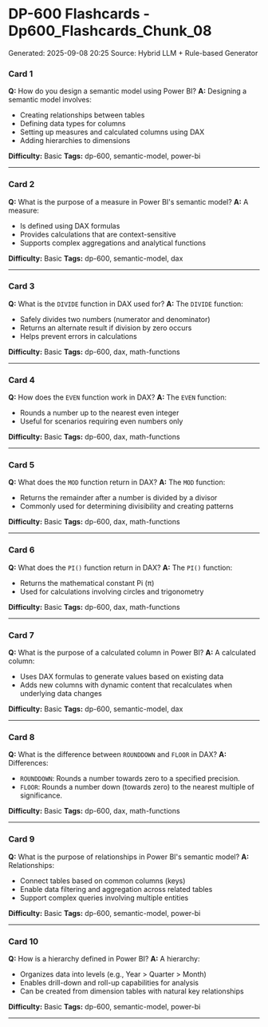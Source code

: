 # DP-600 Flashcards - Dp600_Flashcards_Chunk_08

Generated: 2025-09-08 20:25
Source: Hybrid LLM + Rule-based Generator

### Card 1
**Q:** How do you design a semantic model using Power BI?
**A:** Designing a semantic model involves:
- Creating relationships between tables
- Defining data types for columns
- Setting up measures and calculated columns using DAX
- Adding hierarchies to dimensions

**Difficulty:** Basic
**Tags:** dp-600, semantic-model, power-bi

---

### Card 2
**Q:** What is the purpose of a measure in Power BI's semantic model?
**A:** A measure:
- Is defined using DAX formulas
- Provides calculations that are context-sensitive
- Supports complex aggregations and analytical functions

**Difficulty:** Basic
**Tags:** dp-600, semantic-model, dax

---

### Card 3
**Q:** What is the `DIVIDE` function in DAX used for?
**A:** The `DIVIDE` function:
- Safely divides two numbers (numerator and denominator)
- Returns an alternate result if division by zero occurs
- Helps prevent errors in calculations

**Difficulty:** Basic
**Tags:** dp-600, dax, math-functions

---

### Card 4
**Q:** How does the `EVEN` function work in DAX?
**A:** The `EVEN` function:
- Rounds a number up to the nearest even integer
- Useful for scenarios requiring even numbers only

**Difficulty:** Basic
**Tags:** dp-600, dax, math-functions

---

### Card 5
**Q:** What does the `MOD` function return in DAX?
**A:** The `MOD` function:
- Returns the remainder after a number is divided by a divisor
- Commonly used for determining divisibility and creating patterns

**Difficulty:** Basic
**Tags:** dp-600, dax, math-functions

---

### Card 6
**Q:** What does the `PI()` function return in DAX?
**A:** The `PI()` function:
- Returns the mathematical constant Pi (π)
- Used for calculations involving circles and trigonometry

**Difficulty:** Basic
**Tags:** dp-600, dax, math-functions

---

### Card 7
**Q:** What is the purpose of a calculated column in Power BI?
**A:** A calculated column:
- Uses DAX formulas to generate values based on existing data
- Adds new columns with dynamic content that recalculates when underlying data changes

**Difficulty:** Basic
**Tags:** dp-600, semantic-model, dax

---

### Card 8
**Q:** What is the difference between `ROUNDDOWN` and `FLOOR` in DAX?
**A:** Differences:
- `ROUNDDOWN`: Rounds a number towards zero to a specified precision.
- `FLOOR`: Rounds a number down (towards zero) to the nearest multiple of significance.

**Difficulty:** Basic
**Tags:** dp-600, dax, math-functions

---

### Card 9
**Q:** What is the purpose of relationships in Power BI's semantic model?
**A:** Relationships:
- Connect tables based on common columns (keys)
- Enable data filtering and aggregation across related tables
- Support complex queries involving multiple entities

**Difficulty:** Basic
**Tags:** dp-600, semantic-model, power-bi

---

### Card 10
**Q:** How is a hierarchy defined in Power BI?
**A:** A hierarchy:
- Organizes data into levels (e.g., Year > Quarter > Month)
- Enables drill-down and roll-up capabilities for analysis
- Can be created from dimension tables with natural key relationships

**Difficulty:** Basic
**Tags:** dp-600, semantic-model, power-bi

---

